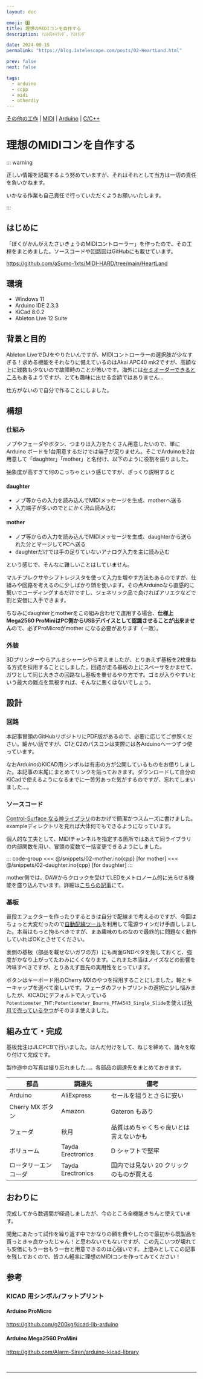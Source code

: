 ```yaml
---
layout: doc

emoji: 🎛️
title: 理想のMIDIコンを自作する
description: ｱｽﾓのﾒﾓﾗﾝﾀﾞ、ｱｽﾓﾗﾝﾀﾞ

date: 2024-09-15
permalink: "https://blog.1xtelescope.com/posts/02-HeartLand.html"

prev: false
next: false

tags:
  - arduino
  - ccpp
  - midi
  - otherdiy
---
```


[その他の工作](../tags/otherdiy) | [MIDI](../tags/midi) | [Arduino](../tags/arduino) | [C/C++](../tags/ccpp)

# 理想のMIDIコンを自作する

::: warning

正しい情報を記載するよう努めていますが、それはそれとして当方は一切の責任を負いかねます。

いかなる作業も自己責任で行っていただくようお願いいたします。

:::

## はじめに

「ぼくがかんがえたさいきょうのMIDIコントローラー」を作ったので、その工程をまとめました。ソースコードや回路図はGitHubにも載せています。

<https://github.com/aSumo-1xts/MIDI-HARD/tree/main/HeartLand>

## 環境

- Windows 11
- Arduino IDE 2.3.3
- KiCad 8.0.2
- Ableton Live 12 Suite

## 背景と目的

Ableton LiveでDJをやりたいんですが、MIDIコントローラーの選択肢が少なすぎる！求める機能をそれなりに備えているのはAkai APC40 mk2ですが、高額な上に球数も少ないので故障時のことが怖いです。海外には[セミオーダーできるところ](https://yaeltex.com)もあるようですが、とても趣味に出せる金額ではありません…

仕方がないので自分で作ることにしました。

## 構想

### 仕組み

ノブやフェーダやボタン、つまりは入力をたくさん用意したいので、単にArduino ボードを1台用意するだけでは端子が足りません。そこでArduinoを2台用意して「daughter」「mother」と名付け、以下のように役割を振りました。

<ImageGroup
  :sources="[
    '/images/02-01.webp'
  ]"
  type="big"
/>

抽象度が高すぎて何のこっちゃという感じですが、ざっくり説明すると

#### daughter

- ノブ等からの入力を読み込んでMIDIメッセージを生成、motherへ送る
- 入力端子が多いのでとにかく沢山読み込む

#### mother

- ノブ等からの入力を読み込んでMIDIメッセージを生成、daughterから送られた分とマージしてPCへ送る
- daughterだけでは手の足りていないアナログ入力を主に読み込む

という感じで、そんなに難しいことはしていません。

マルチプレクサやシフトレジスタを使って入力を増やす方法もあるのですが、仕組みや回路を考えるのに少しばかり頭を使います。その点Arduinoなら直感的に繋いでコーディングするだけですし、ジェネリック品で良ければアリエクなどで割と安価に入手できます。

ちなみにdaughterとmotherをこの組み合わせで運用する場合、**仕様上Mega2560 ProMiniはPC側からUSBデバイスとして認識させることが出来ません**ので、必ずProMicroがmother になる必要があります（一敗）。

### 外装

3Dプリンターやらアルミシャーシやら考えましたが、とりあえず基板を2枚重ねる方式を採用することにしました。回路が走る基板の上にスペーサをかませて、ガワとして同じ大きさの回路なし基板を乗せるやり方です。ゴミが入りやすいという最大の難点を無視すれば、そんなに悪くはないでしょう。

## 設計

### 回路

<ImageGroup
  :sources="[
    '/images/02-02.webp'
  ]"
  type="big"
/>

本記事冒頭のGitHubリポジトリにPDF版があるので、必要に応じてご参照ください。細かい話ですが、C1とC2のパスコンは実際には各Arduinoへ一つずつ使っています。

なおArduinoのKICAD用シンボルは有志の方が公開しているものをお借りしました。本記事の末尾にまとめてリンクを貼っておきます。ダウンロードして自分のKiCadで使えるようになるまでに一苦労あった気がするのですが、忘れてしまいました…。

### ソースコード

[Control-Surface なる神ライブラリ](https://github.com/tttapa/Control-Surface)のおかげで簡潔かつスムーズに書けました。exampleディレクトリを見れば大体何でもできるようになっています。

個人的な工夫として、MIDIチャンネルを指定する箇所ではあえて同ライブラリの内部関数を用い、冒頭の変数で一括変更できるようにしました。

::: code-group
<<< @/snippets/02-mother.ino{cpp} [for mother]
<<< @/snippets/02-daughter.ino{cpp} [for daughter]
:::

mother側では、DAWからクロックを受けてLEDをメトロノーム的に光らせる機能を盛り込んでいます。詳細は[こちらの記事](./01-DAW2BPM)にて。

### 基板

普段エフェクターを作ったりするときは自分で配線まで考えるのですが、今回はちょっと大変だったので[自動配線ツール](https://freerouting.mihosoft.eu/)を利用して電源ラインだけ手直ししました。本当はもっと拘るべきですが、まあ趣味のものなので最終的に問題なく動作していればOKとさせてください。

表側の基板（部品を載せないガワの方）にも両面GNDベタを施しておくと、強度がかなり上がってたわみにくくなります。これまた本当はノイズなどの影響を吟味すべきですが、とりあえず目先の実用性をとっています。

<ImageGroup
  :sources="[
    '/images/02-03.webp',
    '/images/02-04.webp'
  ]"
  type="double"
  caption="←2D | 3D→"
/>

ボタンはキーボード用のCherry MXのやつを採用することにしました。軸とキーキャップを選べて楽しいです。フェーダのフットプリントの選択に少し悩みましたが、KICADにデフォルトで入っている`Potentiometer_THT:Potentiometer_Bourns_PTA4543_Single_Slide`を使えば[秋月で売っているやつ](https://akizukidenshi.com/catalog/g/g109238/)がそのまま使えました。

## 組み立て・完成

基板発注はJLCPCBで行いました。はんだ付けをして、ねじを締めて、諸々を取り付けて完成です。

<ImageGroup
  :sources="[
    '/images/02-05.webp',
    '/images/02-06.webp',
  ]"
  type="double"
/>

<ImageGroup
  :sources="[
    '/images/02-07.webp',
    '/images/02-08.webp'
  ]"
  type="double"
/>

製作途中の写真は撮り忘れました…。各部品の調達先をまとめておきます。

| 部品                 | 調達先            | 備考                                     |
| -------------------- | ----------------- | ---------------------------------------- |
| Arduino              | AliExpress        | セールを狙うとさらに安い                 |
| Cherry MX ボタン     | Amazon            | Gateron もあり                           |
| フェーダ             | 秋月              | 品質はめちゃくちゃ良いとは言えないかも   |
| ボリューム           | Tayda Erectronics | D シャフトで堅牢                         |
| ロータリーエンコーダ | Tayda Erectronics | 国内では見ない 20 クリックのものが買える |

## おわりに

完成してから数週間が経過しましたが、今のところ全機能きちんと使えています。

開発にあたって試作を繰り返す中でかなりの額を費やしたので最初から既製品を買っときゃ良かったじゃん！と思わないでもないですが、この先こいつが壊れても安価にもう一台もう一台と用意できるのは心強いです。上澄みとしてこの記事を残しておくので、皆さん軽率に理想のMIDIコンを作ってみてください！

## 参考

### KICAD 用シンボル/フットプリント

#### Arduino ProMicro

<https://github.com/g200kg/kicad-lib-arduino>

#### Arduino Mega2560 ProMini

<https://github.com/Alarm-Siren/arduino-kicad-library>

<br/>

---
